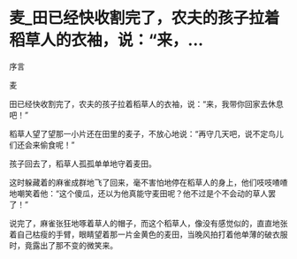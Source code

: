 # 麦_田已经快收割完了，农夫的孩子拉着稻草人的衣袖，说：“来，...

序言

麦

田已经快收割完了，农夫的孩子拉着稻草人的衣袖，说：“来，我带你回家去休息吧！”

稻草人望了望那一小片还在田里的麦子，不放心地说：“再守几天吧，说不定鸟儿们还会来偷食呢！”

孩子回去了，稻草人孤孤单单地守着麦田。

这时躲藏着的麻雀成群地飞了回来，毫不害怕地停在稻草人的身上，他们吱吱喳喳地嘲笑着他：“这个傻瓜，还以为他真能守麦田呢？他不过是个不会动的草人罢了！”

说完了，麻雀张狂地啄着草人的帽子，而这个稻草人，像没有感觉似的，直直地张着自己枯瘦的手臂，眼睛望着那一片金黄色的麦田，当晚风拍打着他单薄的破衣服时，竟露出了那不变的微笑来。